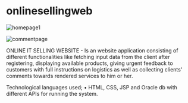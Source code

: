 # onlinesellingweb

![homepage1](https://user-images.githubusercontent.com/52234785/81472942-f5865480-9203-11ea-8e73-e3619b7b5eed.PNG)

![commentpage](https://user-images.githubusercontent.com/52234785/81473063-d76d2400-9204-11ea-8e52-743a9259aa9e.PNG)


ONLINE IT SELLING WEBSITE - Is an website application consisting of different functionalities like fetching input data from the client after registering, displaying available products, giving urgent feedback to customers with full instructions on logistics as well as collecting clients' comments towards rendered services to him or her.

Technological languages used;
•	HTML, CSS, JSP and Oracle db with different APIs for running the system.

